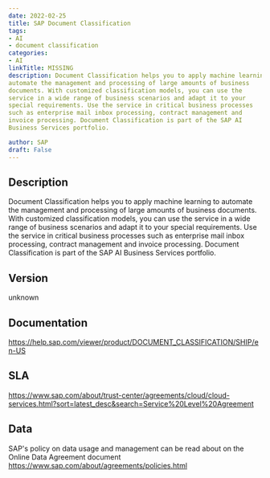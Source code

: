 ```yaml
---
date: 2022-02-25
title: SAP Document Classification
tags: 
- AI
- document classification
categories: 
- AI
linkTitle: MISSING
description: Document Classification helps you to apply machine learning to
automate the management and processing of large amounts of business
documents. With customized classification models, you can use the
service in a wide range of business scenarios and adapt it to your
special requirements. Use the service in critical business processes
such as enterprise mail inbox processing, contract management and
invoice processing. Document Classification is part of the SAP AI
Business Services portfolio.

author: SAP
draft: False
---
```


## Description

Document Classification helps you to apply machine learning to
automate the management and processing of large amounts of business
documents. With customized classification models, you can use the
service in a wide range of business scenarios and adapt it to your
special requirements. Use the service in critical business processes
such as enterprise mail inbox processing, contract management and
invoice processing. Document Classification is part of the SAP AI
Business Services portfolio.


## Version

unknown

## Documentation

https://help.sap.com/viewer/product/DOCUMENT_CLASSIFICATION/SHIP/en-US

## SLA

https://www.sap.com/about/trust-center/agreements/cloud/cloud-services.html?sort=latest_desc&search=Service%20Level%20Agreement

## Data

SAP's policy on data usage and management can be read about on the Online Data Agreement document https://www.sap.com/about/agreements/policies.html
